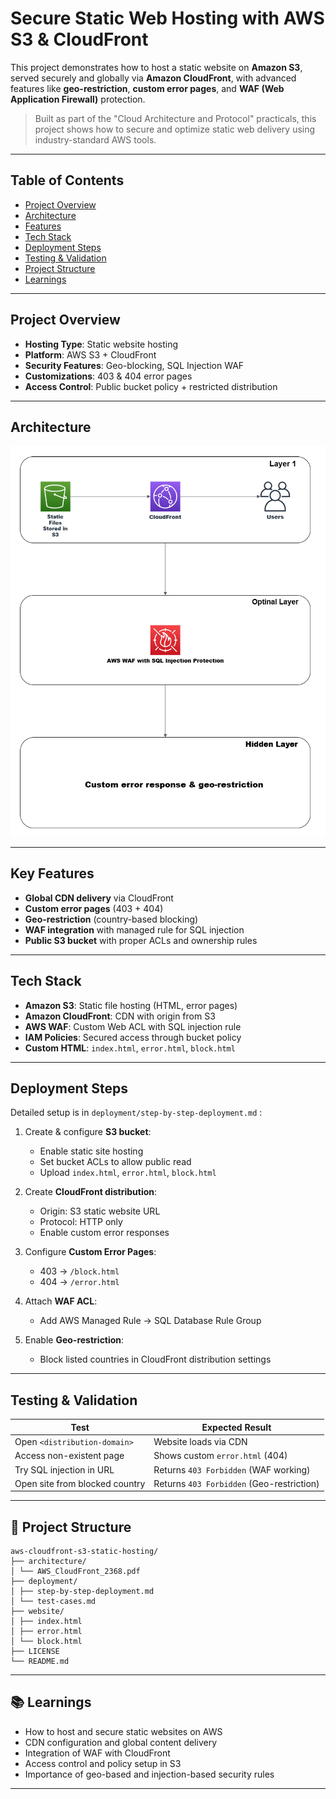 # Secure Static Web Hosting with AWS S3 & CloudFront

This project demonstrates how to host a static website on **Amazon S3**, served securely and globally via **Amazon CloudFront**, with advanced features like **geo-restriction**, **custom error pages**, and **WAF (Web Application Firewall)** protection.

> Built as part of the "Cloud Architecture and Protocol" practicals, this project shows how to secure and optimize static web delivery using industry-standard AWS tools.

---

## Table of Contents

- [Project Overview](#project-overview)
- [Architecture](#architecture)
- [Features](#features)
- [Tech Stack](#tech-stack)
- [Deployment Steps](#deployment-steps)
- [Testing & Validation](#testing--validation)
- [Project Structure](#project-structure)
- [Learnings](#learnings)

---

## Project Overview

-  **Hosting Type**: Static website hosting
- **Platform**: AWS S3 + CloudFront
- **Security Features**: Geo-blocking, SQL Injection WAF
- **Customizations**: 403 & 404 error pages
- **Access Control**: Public bucket policy + restricted distribution

---

## Architecture

![AWS Architecture Diagram](architecture/architecture.png)

---

## Key Features

- **Global CDN delivery** via CloudFront
- **Custom error pages** (403 + 404)
- **Geo-restriction** (country-based blocking)
- **WAF integration** with managed rule for SQL injection
- **Public S3 bucket** with proper ACLs and ownership rules

---

## Tech Stack

- **Amazon S3**: Static file hosting (HTML, error pages)
- **Amazon CloudFront**: CDN with origin from S3
- **AWS WAF**: Custom Web ACL with SQL injection rule
- **IAM Policies**: Secured access through bucket policy
- **Custom HTML**: `index.html`, `error.html`, `block.html`

---

## Deployment Steps

Detailed setup is in `deployment/step-by-step-deployment.md` :

1. Create & configure **S3 bucket**:
   - Enable static site hosting
   - Set bucket ACLs to allow public read
   - Upload `index.html`, `error.html`, `block.html`

2. Create **CloudFront distribution**:
   - Origin: S3 static website URL
   - Protocol: HTTP only
   - Enable custom error responses

3. Configure **Custom Error Pages**:
   - 403 → `/block.html`
   - 404 → `/error.html`

4. Attach **WAF ACL**:
   - Add AWS Managed Rule → SQL Database Rule Group

5. Enable **Geo-restriction**:
   - Block listed countries in CloudFront distribution settings

---

## Testing & Validation

| Test | Expected Result |
|------|------------------|
| Open `<distribution-domain>` | Website loads via CDN |
| Access non-existent page | Shows custom `error.html` (404) |
| Try SQL injection in URL | Returns `403 Forbidden` (WAF working) |
| Open site from blocked country | Returns `403 Forbidden` (Geo-restriction) |

---

## 📂 Project Structure
```
aws-cloudfront-s3-static-hosting/
├── architecture/
│ └── AWS_CloudFront_2368.pdf
├── deployment/
│ ├── step-by-step-deployment.md
│ └── test-cases.md
├── website/
│ ├── index.html
│ ├── error.html
│ └── block.html
├── LICENSE
└── README.md
```
---

## 📚 Learnings

- How to host and secure static websites on AWS
- CDN configuration and global content delivery
- Integration of WAF with CloudFront
- Access control and policy setup in S3
- Importance of geo-based and injection-based security rules

---
